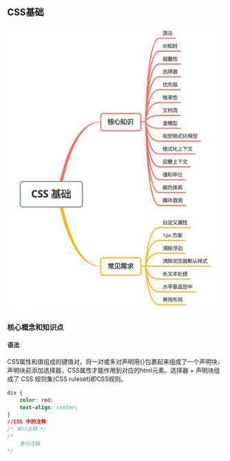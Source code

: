 ## CSS基础
<img src="./../assets/img/css/css基础.png">

### 核心概念和知识点
#### 语法
CSS属性和值组成的键值对，将一对或多对声明用{}包裹起来组成了一个声明块，声明块前添加选择器，CSS属性才能作用到对应的html元素。选择器 + 声明块组成了 CSS 规则集(CSS ruleset)即CSS规则。
```css
div {
    color: red;
    text-align: center;
}
//CSS 中的注释
/* 单行注释 */
/* 
    多行注释 
*/

```
